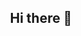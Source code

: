 <h2 align="center">Hi there 🐧</h2>

<!--
<div align="center">
  <h4>Stack 📚</h4>
  <p>Studying Languages ⌨️</p>
	<img src="https://img.shields.io/badge/HTML5-E34F26?style=flat&logo=HTML5&logoColor=white" />
	<img src="https://img.shields.io/badge/CSS-1572B6?style=flat&logo=CSS3&logoColor=white" />
  	<img src="https://img.shields.io/badge/JavaScript-F7DF1E?style=flat&logo=JavaScript&logoColor=white" />
  <br><br>
  <p>Studying Library & Framework 💿</p>
  	<img src="https://img.shields.io/badge/React-61DAFB?style=flat&logo=React&logoColor=white" />
	<img src="https://img.shields.io/badge/StyledComponents-DB7093?style=flat&logo=styled-components&logoColor=white" />
 	<img src="https://img.shields.io/badge/GreenSock-88CE02?style=flat&logo=GreenSock&logoColor=white" />
  <br><br>
  <p>Tools 🖱</p>
  	<img src="https://img.shields.io/badge/Git-F05032?style=flat&logo=Git&logoColor=white" />
  	<img src="https://img.shields.io/badge/Github-181717?style=flat&logo=GitHub&logoColor=white" />
  	<img src="https://img.shields.io/badge/Visual Studio Code-007ACC?style=flat&logo=Visual Studio Code&logoColor=white" />
  	<img src="https://img.shields.io/badge/Discord-5865F2?style=flat&logo=Discord&logoColor=white" />
  	<img src="https://img.shields.io/badge/Slack-4A154B?style=flat&logo=Slack&logoColor=white" />
  	<img src="https://img.shields.io/badge/Notion-000000?style=flat&logo=Notion&logoColor=white" />
  <br><br>
  <p>And.. 🎨</p>
  	<img src="https://img.shields.io/badge/Illustrator-FF9A00?style=flat&logo=Adobe Illustrator&logoColor=white" />
  	<img src="https://img.shields.io/badge/Photoshop-31A8FF?style=flat&logo=Adobe Photoshop&logoColor=white" />
  	<img src="https://img.shields.io/badge/InDesign-FF3366?style=flat&logo=Adobe InDesign&logoColor=white" />
	<img src="https://img.shields.io/badge/Premiere Pro-9999FF?style=flat&logo=Adobe Premiere Pro&logoColor=white" />
	<img src="https://img.shields.io/badge/Acrobat-EC1C24?style=flat&logo=Adobe Acrobat Reader&logoColor=white" />
	<img src="https://img.shields.io/badge/Figma-F24E1E?style=flat&logo=Figma&logoColor=white" />
</div>
-->
<!--
<img src="https://github-readme-stats.vercel.app/api/top-langs/?username=mixnuts211&layout=compact"><br><br>
<img src="https://github-readme-stats.vercel.app/api?username=mixnuts211&show_icons=true">
-->

